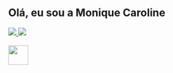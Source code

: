 ## Olá, eu sou a Monique Caroline

<div>
  <a href="https://github.com/monique-caroline">
  <img heigth="180em" src="https://github-readme-stats.vercel.app/api?username=monique-caroline&show_icons=true&theme=radical&include_all_commits=true&count_private=true"/>
  <img heigth="180em" src="https://github-readme-stats.vercel.app/api/top-langs/?username=monique-caroline&layout=compact&langs_count-16&theme=radical"/>
</div>

  <div style="display: inline_block"><br>
    <img align="center" alt="" heigth="30" width="40" src="https://devicon.dev/https://cdn.jsdelivr.net/gh/devicons/devicon/icons/javascript/javascript-original.svg">
  </div>  

<!---
monique-caroline/monique-caroline is a ✨ special ✨ repository because its `README.md` (this file) appears on your GitHub profile.
You can click the Preview link to take a look at your changes.
--->
